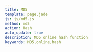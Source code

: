 ```yaml
---
title: MD5
template: page.jade
js: js/md5.js
method: md5
action: Hash
auto_update: true
description: MD5 online hash function
keywords: MD5,online,hash
---
```


